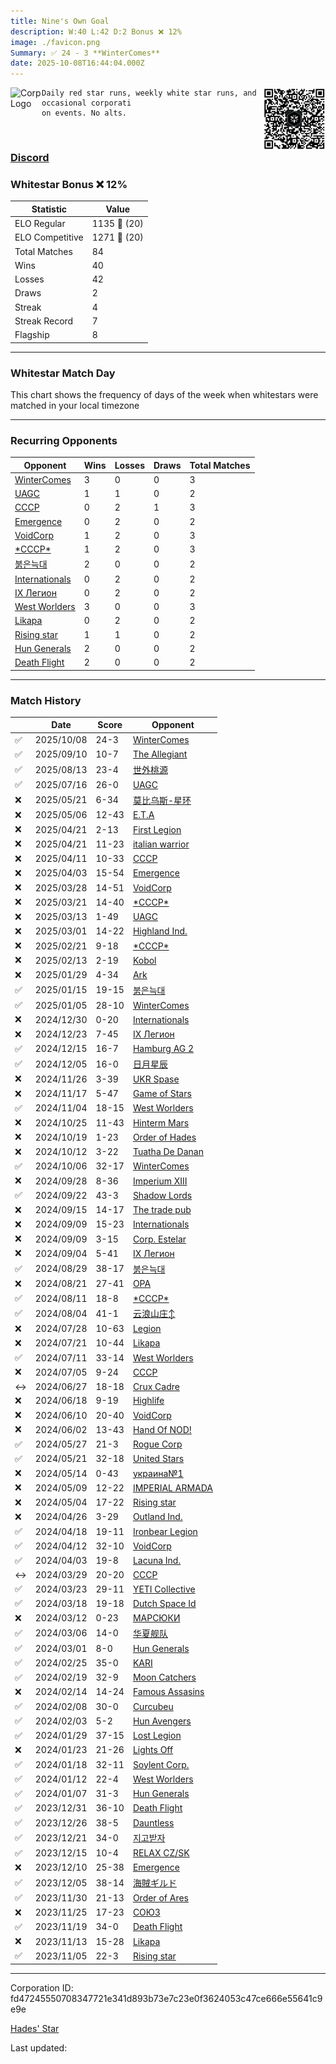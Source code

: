 ```yaml
---
title: ​Nine's Own Goal
description: W:40 L:42 D:2 Bonus ❌ 12%
image: ./favicon.png
Summary: ✅ 24 - 3 **WinterComes**
date: 2025-10-08T16:44:04.000Z
---
```

<head>
<link rel="icon" type="image/x-icon" href="./favicon.ico">
</head>
<img align="left" width="50" height="50" src="./favicon.ico" alt="Corp Logo"><img align="right" width="100" height="100" src="./qr.png" alt="QR Code">

```
Daily red star runs, weekly white star runs, and occasional corporati
on events. No alts.
```
<br>

### [Discord](https://discord.gg/zVyGtnjRyy)
### Whitestar Bonus ❌ 12%

| Statistic | Value |
| --- | --- |
| ELO Regular | 1135 🔺  (20)|
| ELO Competitive | 1271 🔺  (20)|
| Total Matches | 84 |
| Wins | 40 |
| Losses | 42 |
| Draws | 2 |
| Streak | 4 |
| Streak Record | 7 |
| Flagship | 8 |

---

### Whitestar Match Day

This chart shows the frequency of days of the week when whitestars were matched in your local timezone

<!-- Load Chart.js from jsDelivr CDN -->
<script src="https://cdn.jsdelivr.net/npm/chart.js@4.0.1"></script>

<!-- Create a canvas element where the chart will be rendered -->
<canvas id="myChart" width="400" height="200"></canvas>

<!-- JavaScript code to render the bar chart -->
<script>
    document.addEventListener("DOMContentLoaded", function() {
        // Ensure scanTime is an array; if empty, handle accordingly
        let timestamps = [1759509844,1757089016,1754668509,1752246913,1747425803,1746060051,1744839208,1744823277,1743900109,1743286734,1742690466,1742155535,1741427429,1740366071,1739733799,1739041143,1737710487,1736526145,1735628474,1735132389,1734538677,1733850296,1733001826,1732187367,1731421114,1730332099,1729446834,1728913698,1728325520,1727755131,1727106360,1726586308,1725984694,1725466634,1725420659,1724984637,1724458150,1723813233,1722972717,1722302278,1721707240,1721173241,1720306473,1719724053,1719096598,1718316913,1717616607,1716875477,1716378478,1715838275,1715268618,1714797811,1714355421,1713699228,1713022580,1712456186,1711740441,1711261180,1710797567,1710293372,1709782265,1709330955,1708895859,1708401245,1707921346,1707445508,1706989785,1706541117,1706081028,1705603509,1705112774,1704668023,1704231673,1703610799,1703156103,1702697890,1702237160,1701759583,1701321097,1700887101,1700438694,1700004038,1699419731,1698720440];

        const fontColor = 'rgba(64, 128, 160, 1)';

        // Function to convert Unix timestamps to day of the week (0=Sunday, 6=Saturday)
        function getDayOfWeek(timestamp) {
            return new Date(timestamp * 1000).getDay();
        }

        // Initialize an array to count occurrences for each day of the week
        let dayCounts = [0, 0, 0, 0, 0, 0, 0];

        // Populate the dayCounts array based on the scanTime data
        timestamps.forEach(ts => {
            let dayOfWeek = getDayOfWeek(ts);
            dayCounts[dayOfWeek]++;
        });

        // Chart.js configuration for the bar chart
        const data = {
            labels: ['Sunday', 'Monday', 'Tuesday', 'Wednesday', 'Thursday', 'Friday', 'Saturday'],
            datasets: [{
                data: dayCounts,
                backgroundColor: [
                    'rgba(0, 191, 255, 0.2)',   // Deep Sky Blue (Sunday)
                    'rgba(135, 206, 250, 0.2)', // Light Sky Blue (Monday)
                    'rgba(173, 216, 230, 0.2)', // Light Blue (Tuesday)
                    'rgba(214, 236, 243, 0.2)', // Custom light blue (Wednesday)
                    'rgba(173, 216, 230, 0.2)', // Light Blue (Thursday)
                    'rgba(135, 206, 250, 0.2)', // Light Sky Blue (Friday)
                    'rgba(0, 191, 255, 0.2)'    // Deep Sky Blue (Saturday)
                ],
                borderColor: [
                    'rgba(0, 191, 255, 1)',
                    'rgba(135, 206, 250, 1)',
                    'rgba(173, 216, 230, 1)',
                    'rgba(214, 236, 243, 1)',
                    'rgba(173, 216, 230, 1)',
                    'rgba(135, 206, 250, 1)',
                    'rgba(0, 191, 255, 1)'
                ],
                borderWidth: 1,
                minBarLength: 5
            }]
        };

        const config = {
            type: 'bar',
            data: data,
            options: {
                scales: {
                    y: {
                        beginAtZero: true,
                        ticks: {
                            stepSize: 1,
                            color: fontColor
                        },
                        grid: {
                            color: 'rgba(255, 255, 255, 0.2)'
                        }
                    },
                    x: {
                        ticks: {
                            color: fontColor
                        },
                        grid: {
                            display: false 
                        }
                    }
                },
                plugins: {
                    legend: {
                        display: false
                    }
                }
            }
        };

        // Render the chart
        const ctx = document.getElementById('myChart').getContext('2d');
        const myChart = new Chart(ctx, config);
    });
</script>
    
---
### Recurring Opponents

| Opponent | Wins | Losses | Draws | Total Matches |
| --- | --- | --- | --- | --- |
| [WinterComes](https://ws.tsl.rocks/corp/a8f3bbc084fca4434869893ccbfca6c52960e64ee5db87ef257d706194a2f596/) | 3 | 0 | 0 | 3 |
| [UAGC](https://ws.tsl.rocks/corp/1be720217ab52db12c48c73fc6d02f0cd66130efe05373dd97926fac3992557d/) | 1 | 1 | 0 | 2 |
| [СССР](https://ws.tsl.rocks/corp/9291f24e53a2d2d23f3f2fa934a9db2247ebfc94e3a48666dbdf0e2d160c4cfd/) | 0 | 2 | 1 | 3 |
| [Emergence](https://ws.tsl.rocks/corp/1a1250d276bf9541252070bbee9c6b216c91b12a837aaa8a8e8a90f490940538/) | 0 | 2 | 0 | 2 |
| [VoidCorp](https://ws.tsl.rocks/corp/b866417e5607f8434347bb5f986e37c4fa7dda68b3882f0135d186043d3f68a3/) | 1 | 2 | 0 | 3 |
| [\*СССР\*](https://ws.tsl.rocks/corp/65faf5c743dd419a1573d1c665f229a41f1724e27d160e5d2b01a4417a707e0e/) | 1 | 2 | 0 | 3 |
| [붉은늑대](https://ws.tsl.rocks/corp/43d32b05645aaa9415d1c04ecbcea520d2ed5b90304770cb0ab3813cb86e2f49/) | 2 | 0 | 0 | 2 |
| [Internationals](https://ws.tsl.rocks/corp/7ddbb3c057311d12ecc582b5767dc061653f6b7769ea81f82c752ec258aff6cc/) | 0 | 2 | 0 | 2 |
| [IX Легион](https://ws.tsl.rocks/corp/1621eab3bcc1ebffe496faadcde81cd31c503b2ac667ef88fbf2d64ea1f9908b/) | 0 | 2 | 0 | 2 |
| [West Worlders](https://ws.tsl.rocks/corp/aad051ec6b980cc52fb4777aef113d9e28a72aab40fda65aa9cdbf477b8e390a/) | 3 | 0 | 0 | 3 |
| [Likapa](https://ws.tsl.rocks/corp/430376e86f786afe6d4201e70b5fd09f2cdd41ca6d81ee693737e3361c06a1f4/) | 0 | 2 | 0 | 2 |
| [Rising star](https://ws.tsl.rocks/corp/b7037efd74e829aa4ac6e49960fa44cebe1477e23d25cf1640594d9168d630db/) | 1 | 1 | 0 | 2 |
| [Hun Generals](https://ws.tsl.rocks/corp/b2de426f7c65dec5fd6e64e3213d7371358bb6758ddf34d8c69da6c4f5de82c6/) | 2 | 0 | 0 | 2 |
| [Death Flight](https://ws.tsl.rocks/corp/b343459f43f0a7c366dd05dcac02d78c7a8d6cf09c7241e9b558a92e2456e1d4/) | 2 | 0 | 0 | 2 |

---
### Match History

|  | Date | Score | Opponent |
| --- | --- | --- | --- |
| ✅ | 2025/10/08 | 24-3 | [WinterComes](https://ws.tsl.rocks/corp/a8f3bbc084fca4434869893ccbfca6c52960e64ee5db87ef257d706194a2f596/) |
| ✅ | 2025/09/10 | 10-7 | [The Allegiant](https://ws.tsl.rocks/corp/1c4cfbcf7902769aff100297d9174153f4c0528ed07918ba494f763a1315ffc6/) |
| ✅ | 2025/08/13 | 23-4 | [世外桃源](https://ws.tsl.rocks/corp/7692df8056cb0736bfc429336e43c74a12d3a237305a08cef10617650dc020db/) |
| ✅ | 2025/07/16 | 26-0 | [UAGC](https://ws.tsl.rocks/corp/1be720217ab52db12c48c73fc6d02f0cd66130efe05373dd97926fac3992557d/) |
| ❌ | 2025/05/21 | 6-34 | [莫比乌斯\-星环](https://ws.tsl.rocks/corp/f880db6adc517a83cc7c539551b160f5a90ac67a8ac62f8ae1edcbb40fff043c/) |
| ❌ | 2025/05/06 | 12-43 | [E\.T\.A](https://ws.tsl.rocks/corp/33dd13a30f1fb86a48aa1e97053cb0d1d12985b0fc5f258edb5f36632dd42082/) |
| ❌ | 2025/04/21 | 2-13 | [First Legion](https://ws.tsl.rocks/corp/19925189a09925ee428220f600fcf721d71905103c1af9e2aa8e7e3b171a1a38/) |
| ❌ | 2025/04/21 | 11-23 | [italian warrior](https://ws.tsl.rocks/corp/250e012fb7b1b538e15fd2775ee25239b9c59b999c6c3271340cc97d4654df79/) |
| ❌ | 2025/04/11 | 10-33 | [СССР](https://ws.tsl.rocks/corp/9291f24e53a2d2d23f3f2fa934a9db2247ebfc94e3a48666dbdf0e2d160c4cfd/) |
| ❌ | 2025/04/03 | 15-54 | [Emergence](https://ws.tsl.rocks/corp/1a1250d276bf9541252070bbee9c6b216c91b12a837aaa8a8e8a90f490940538/) |
| ❌ | 2025/03/28 | 14-51 | [VoidCorp](https://ws.tsl.rocks/corp/b866417e5607f8434347bb5f986e37c4fa7dda68b3882f0135d186043d3f68a3/) |
| ❌ | 2025/03/21 | 14-40 | [\*СССР\*](https://ws.tsl.rocks/corp/65faf5c743dd419a1573d1c665f229a41f1724e27d160e5d2b01a4417a707e0e/) |
| ❌ | 2025/03/13 | 1-49 | [UAGC](https://ws.tsl.rocks/corp/1be720217ab52db12c48c73fc6d02f0cd66130efe05373dd97926fac3992557d/) |
| ❌ | 2025/03/01 | 14-22 | [Highland Ind\.](https://ws.tsl.rocks/corp/ba78f9ff67f8944bf4b0152d98968e0ad6c9c86cc2fc518284c0745060e90e2c/) |
| ❌ | 2025/02/21 | 9-18 | [\*СССР\*](https://ws.tsl.rocks/corp/65faf5c743dd419a1573d1c665f229a41f1724e27d160e5d2b01a4417a707e0e/) |
| ❌ | 2025/02/13 | 2-19 | [Kobol](https://ws.tsl.rocks/corp/cddf348d817603361afcf0dff01448937863b586e921963a8085f059a14b945a/) |
| ❌ | 2025/01/29 | 4-34 | [Ark](https://ws.tsl.rocks/corp/febd79d038ed9af667e201309060d9662ba825ba9be2b5b95418ac20a8e70c80/) |
| ✅ | 2025/01/15 | 19-15 | [붉은늑대](https://ws.tsl.rocks/corp/43d32b05645aaa9415d1c04ecbcea520d2ed5b90304770cb0ab3813cb86e2f49/) |
| ✅ | 2025/01/05 | 28-10 | [WinterComes](https://ws.tsl.rocks/corp/a8f3bbc084fca4434869893ccbfca6c52960e64ee5db87ef257d706194a2f596/) |
| ❌ | 2024/12/30 | 0-20 | [Internationals](https://ws.tsl.rocks/corp/7ddbb3c057311d12ecc582b5767dc061653f6b7769ea81f82c752ec258aff6cc/) |
| ❌ | 2024/12/23 | 7-45 | [IX Легион](https://ws.tsl.rocks/corp/1621eab3bcc1ebffe496faadcde81cd31c503b2ac667ef88fbf2d64ea1f9908b/) |
| ✅ | 2024/12/15 | 16-7 | [Hamburg AG 2](https://ws.tsl.rocks/corp/d4075195191cabef801494d3accc0e6cc8c09f534fd9203f6e43c9930acffa56/) |
| ✅ | 2024/12/05 | 16-0 | [日月星辰](https://ws.tsl.rocks/corp/d4f02aae2e03f6d0af99e1291b59b8bc7ea9c5baae99fc2eff5afe1e4baedc30/) |
| ❌ | 2024/11/26 | 3-39 | [UKR Spase](https://ws.tsl.rocks/corp/e7fccd6d3669688f2a3eabd6b676436018d6566397ab5dab1897d1a2a47f2015/) |
| ❌ | 2024/11/17 | 5-47 | [Game of Stars](https://ws.tsl.rocks/corp/ad5bb68e6076ee70e6715ecead226fc9880b66a87b68acb3098843f723c1562e/) |
| ✅ | 2024/11/04 | 18-15 | [West Worlders](https://ws.tsl.rocks/corp/aad051ec6b980cc52fb4777aef113d9e28a72aab40fda65aa9cdbf477b8e390a/) |
| ❌ | 2024/10/25 | 11-43 | [Hinterm Mars](https://ws.tsl.rocks/corp/a49fb97adf99c630611e791c8da7d8d9a198689fda80881a5e00e4b69b564bf7/) |
| ❌ | 2024/10/19 | 1-23 | [Order of Hades](https://ws.tsl.rocks/corp/2aeceaa4796794f014cd422b48bad9f5627e35a758de0255216a519db709ce81/) |
| ❌ | 2024/10/12 | 3-22 | [Tuatha De Danan](https://ws.tsl.rocks/corp/7741dbd0c9e7ddbc162e374691cb3346e4bb6600840f7962ec4a4414d5d2f780/) |
| ✅ | 2024/10/06 | 32-17 | [WinterComes](https://ws.tsl.rocks/corp/a8f3bbc084fca4434869893ccbfca6c52960e64ee5db87ef257d706194a2f596/) |
| ❌ | 2024/09/28 | 8-36 | [Imperium XIII](https://ws.tsl.rocks/corp/0d52edf77b0cdeaaea6ebc20a7f5b6a60372b535bf96f556b31e2243dc8ee75a/) |
| ✅ | 2024/09/22 | 43-3 | [Shadow Lords](https://ws.tsl.rocks/corp/ffee04fd9f2b6c8606e9a756d2a3560c16122e98d73d98b7bec192383be2ab83/) |
| ❌ | 2024/09/15 | 14-17 | [The trade pub](https://ws.tsl.rocks/corp/43689e4266357d8b8d3d66d371109d9aed82ee6df47dc6fa0a7c5da735b9863b/) |
| ❌ | 2024/09/09 | 15-23 | [Internationals](https://ws.tsl.rocks/corp/7ddbb3c057311d12ecc582b5767dc061653f6b7769ea81f82c752ec258aff6cc/) |
| ❌ | 2024/09/09 | 3-15 | [Corp\. Estelar](https://ws.tsl.rocks/corp/aec01be59075af2b2995f74e3e14f47e2b3ce1bd3b74abc78200a1d6330b8a72/) |
| ❌ | 2024/09/04 | 5-41 | [IX Легион](https://ws.tsl.rocks/corp/1621eab3bcc1ebffe496faadcde81cd31c503b2ac667ef88fbf2d64ea1f9908b/) |
| ✅ | 2024/08/29 | 38-17 | [붉은늑대](https://ws.tsl.rocks/corp/43d32b05645aaa9415d1c04ecbcea520d2ed5b90304770cb0ab3813cb86e2f49/) |
| ❌ | 2024/08/21 | 27-41 | [OPA](https://ws.tsl.rocks/corp/e80002cbc38034342376acee2274117d3b6150fce2d47bbd1dbf75cd06d8e258/) |
| ✅ | 2024/08/11 | 18-8 | [\*СССР\*](https://ws.tsl.rocks/corp/65faf5c743dd419a1573d1c665f229a41f1724e27d160e5d2b01a4417a707e0e/) |
| ✅ | 2024/08/04 | 41-1 | [云浪山庄↕](https://ws.tsl.rocks/corp/597bcb53e7f2e8f5bf2135602da30d76170ca6a5d950a0c60b5c617b6c32dead/) |
| ❌ | 2024/07/28 | 10-63 | [Legion](https://ws.tsl.rocks/corp/313baaeac1c759ca26e0f4bd3140711cffdfa85c287d4c992dcfb809908cf491/) |
| ❌ | 2024/07/21 | 10-44 | [Likapa](https://ws.tsl.rocks/corp/430376e86f786afe6d4201e70b5fd09f2cdd41ca6d81ee693737e3361c06a1f4/) |
| ✅ | 2024/07/11 | 33-14 | [West Worlders](https://ws.tsl.rocks/corp/aad051ec6b980cc52fb4777aef113d9e28a72aab40fda65aa9cdbf477b8e390a/) |
| ❌ | 2024/07/05 | 9-24 | [СССР](https://ws.tsl.rocks/corp/9291f24e53a2d2d23f3f2fa934a9db2247ebfc94e3a48666dbdf0e2d160c4cfd/) |
| ↔️ | 2024/06/27 | 18-18 | [Crux Cadre](https://ws.tsl.rocks/corp/41cdba59897d5e01412601b648c1a692368d92c198123f9ab442f2a23464b375/) |
| ❌ | 2024/06/18 | 9-19 | [Highlife](https://ws.tsl.rocks/corp/e667e116808de19118853c1729815a3431a83531f951514ab8aa77a345cc8e40/) |
| ❌ | 2024/06/10 | 20-40 | [VoidCorp](https://ws.tsl.rocks/corp/b866417e5607f8434347bb5f986e37c4fa7dda68b3882f0135d186043d3f68a3/) |
| ❌ | 2024/06/02 | 13-43 | [Hand Of NOD\!](https://ws.tsl.rocks/corp/7d28fa95e1d2f344dc6cca0d3283c64b829b79b2afb7e3df8faaaa22ce5a1bf9/) |
| ✅ | 2024/05/27 | 21-3 | [Rogue Corp](https://ws.tsl.rocks/corp/6ad28ede21f9fa3aa044f0af41c7ed474fc432adf4ca1923fa02f6f9ded0028f/) |
| ✅ | 2024/05/21 | 32-18 | [United Stars](https://ws.tsl.rocks/corp/312c90cac9a249b2179da8891f78c1a90bd16d0bf3391509d6a3d8e9a35a3d36/) |
| ❌ | 2024/05/14 | 0-43 | [украина№1](https://ws.tsl.rocks/corp/c764dc8c07d1ae2ce06aba821c24a7106f169a21b59e724b0216cd8586cde6a6/) |
| ❌ | 2024/05/09 | 12-22 | [IMPERIAL ARMADA](https://ws.tsl.rocks/corp/0c33734edc95a1bac88a9df7e0853a3bd835ea682673f097db1c75d6bb14c8da/) |
| ❌ | 2024/05/04 | 17-22 | [Rising star](https://ws.tsl.rocks/corp/b7037efd74e829aa4ac6e49960fa44cebe1477e23d25cf1640594d9168d630db/) |
| ❌ | 2024/04/26 | 3-29 | [Outland Ind\.](https://ws.tsl.rocks/corp/94cb8827caef9b4b1839113abd29145a128d0c1e108c3984bcf7620dd7fca464/) |
| ✅ | 2024/04/18 | 19-11 | [Ironbear Legion](https://ws.tsl.rocks/corp/256873683be88bf78e3d4f1fda68e669c8be11e78a85f9add19e60facc9831b0/) |
| ✅ | 2024/04/12 | 32-10 | [VoidCorp](https://ws.tsl.rocks/corp/b866417e5607f8434347bb5f986e37c4fa7dda68b3882f0135d186043d3f68a3/) |
| ✅ | 2024/04/03 | 19-8 | [Lacuna Ind\.](https://ws.tsl.rocks/corp/09f1be75e07236be87e2fa3f6e2f82f396666cd220f25f1250ba8b9e71e1e1b7/) |
| ↔️ | 2024/03/29 | 20-20 | [СССР](https://ws.tsl.rocks/corp/9291f24e53a2d2d23f3f2fa934a9db2247ebfc94e3a48666dbdf0e2d160c4cfd/) |
| ✅ | 2024/03/23 | 29-11 | [YETI Collective](https://ws.tsl.rocks/corp/ff6a3c65d008d245f003a3009374e26cf38e7cda6ea4d601a9da9037296fda98/) |
| ✅ | 2024/03/18 | 19-18 | [Dutch Space Id](https://ws.tsl.rocks/corp/8169f652d90d837098712c4b5e8297a24d72951490a2b190f67d0dcf7c1818fc/) |
| ❌ | 2024/03/12 | 0-23 | [МАРСЮКИ](https://ws.tsl.rocks/corp/c3fa1ee33163a1a29bc7c9c69a933fc3b4d29c0e0e7a720c80fb2f5381b275c8/) |
| ✅ | 2024/03/06 | 14-0 | [华夏舰队](https://ws.tsl.rocks/corp/abd6d05a100ffdde2d15abd725a209bfbbf069b60b10ddeac88e88da66191472/) |
| ✅ | 2024/03/01 | 8-0 | [Hun Generals](https://ws.tsl.rocks/corp/b2de426f7c65dec5fd6e64e3213d7371358bb6758ddf34d8c69da6c4f5de82c6/) |
| ✅ | 2024/02/25 | 35-0 | [KARI](https://ws.tsl.rocks/corp/4434276aa1aebbe4c0a69ac51dff9c243c5287d00096e12c87e8590318a2ab65/) |
| ✅ | 2024/02/19 | 32-9 | [Moon Catchers](https://ws.tsl.rocks/corp/0625bb885137c3824ac346b97780181e23ee84562237eb345baa364f8d7d3c43/) |
| ❌ | 2024/02/14 | 14-24 | [Famous Assasins](https://ws.tsl.rocks/corp/8a3aea3b3dacfd3dcdb402e896204557e250b07b8a5e04b5814600c66cc1a25b/) |
| ✅ | 2024/02/08 | 30-0 | [Curcubeu](https://ws.tsl.rocks/corp/a2bdd69ff0d73fcdb3bd9461684b2951dd4df9009b7ea8eae1592efff76e3c59/) |
| ✅ | 2024/02/03 | 5-2 | [Hun Avengers](https://ws.tsl.rocks/corp/e728eecfe4a9589a7c127d52ed2a958ca92aad43a37efd0d91ac0efb1a474854/) |
| ✅ | 2024/01/29 | 37-15 | [Lost Legion](https://ws.tsl.rocks/corp/451b249473bf36e9f688ffd82a5955f04fc586b1dc545ff81277a4d73af47623/) |
| ❌ | 2024/01/23 | 21-26 | [Lights Off](https://ws.tsl.rocks/corp/8a8b7e5b7a00ef709249daa4546d03bd85258cde01d35e1829a64ed95c3d6cca/) |
| ✅ | 2024/01/18 | 32-11 | [Soylent Corp\.](https://ws.tsl.rocks/corp/9f978f9cca690b76981d538d63260cd39d51427e5d69412113ccad02cc7cac2d/) |
| ✅ | 2024/01/12 | 22-4 | [West Worlders](https://ws.tsl.rocks/corp/aad051ec6b980cc52fb4777aef113d9e28a72aab40fda65aa9cdbf477b8e390a/) |
| ✅ | 2024/01/07 | 31-3 | [Hun Generals](https://ws.tsl.rocks/corp/b2de426f7c65dec5fd6e64e3213d7371358bb6758ddf34d8c69da6c4f5de82c6/) |
| ✅ | 2023/12/31 | 36-10 | [Death Flight](https://ws.tsl.rocks/corp/b343459f43f0a7c366dd05dcac02d78c7a8d6cf09c7241e9b558a92e2456e1d4/) |
| ✅ | 2023/12/26 | 38-5 | [Dauntless](https://ws.tsl.rocks/corp/8313138d370b0b0f15dea3af851c836f9a1e1e838bf26c652c9a9831fb6b739a/) |
| ✅ | 2023/12/21 | 34-0 | [지고받자](https://ws.tsl.rocks/corp/7172d4e10205869e535b82bbdfc5fea3978414c420bade9a1f96cf10c8e4855d/) |
| ✅ | 2023/12/15 | 10-4 | [RELAX CZ/SK](https://ws.tsl.rocks/corp/051a82098a716580383e9ab0d025dd67a8e7ad93da00f1610c449a784f3dc825/) |
| ❌ | 2023/12/10 | 25-38 | [Emergence](https://ws.tsl.rocks/corp/1a1250d276bf9541252070bbee9c6b216c91b12a837aaa8a8e8a90f490940538/) |
| ✅ | 2023/12/05 | 38-14 | [海賊ギルド](https://ws.tsl.rocks/corp/5a1a2bfa07b5ad3ca9bc90a4a86ce8e83d0e61393771fa0ff4c71733bc8879f3/) |
| ✅ | 2023/11/30 | 21-13 | [Order of Ares](https://ws.tsl.rocks/corp/ed566147265086b7d56b1df1fd1deca6db34c89448bd784f644d9e68cbe9330e/) |
| ❌ | 2023/11/25 | 17-23 | [СОЮЗ](https://ws.tsl.rocks/corp/068cec010bfee0723895562d4bf580b93628758a762b6918d384fef632d281ab/) |
| ✅ | 2023/11/19 | 34-0 | [Death Flight](https://ws.tsl.rocks/corp/b343459f43f0a7c366dd05dcac02d78c7a8d6cf09c7241e9b558a92e2456e1d4/) |
| ❌ | 2023/11/13 | 15-28 | [Likapa](https://ws.tsl.rocks/corp/430376e86f786afe6d4201e70b5fd09f2cdd41ca6d81ee693737e3361c06a1f4/) |
| ✅ | 2023/11/05 | 22-3 | [Rising star](https://ws.tsl.rocks/corp/b7037efd74e829aa4ac6e49960fa44cebe1477e23d25cf1640594d9168d630db/) |

---
Corporation ID: fd47245550708347721e341d893b73e7c23e0f3624053c47ce666e55641c9e9e

[Hades' Star](https://www.hadesstar.com)
<script src="/assets/localtime.js"></script>
<div>
  Last updated: <span class="last-updated-date" data-unix-time="1759941844"></span>
</div>
